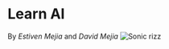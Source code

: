 <h1>Learn AI</h1>

<span>By _Estiven Mejia_ and _David Mejia_</span>
![Sonic rizz](https://media.tenor.com/aBEt9WQMSfYAAAAM/sonic-rizz.gif)